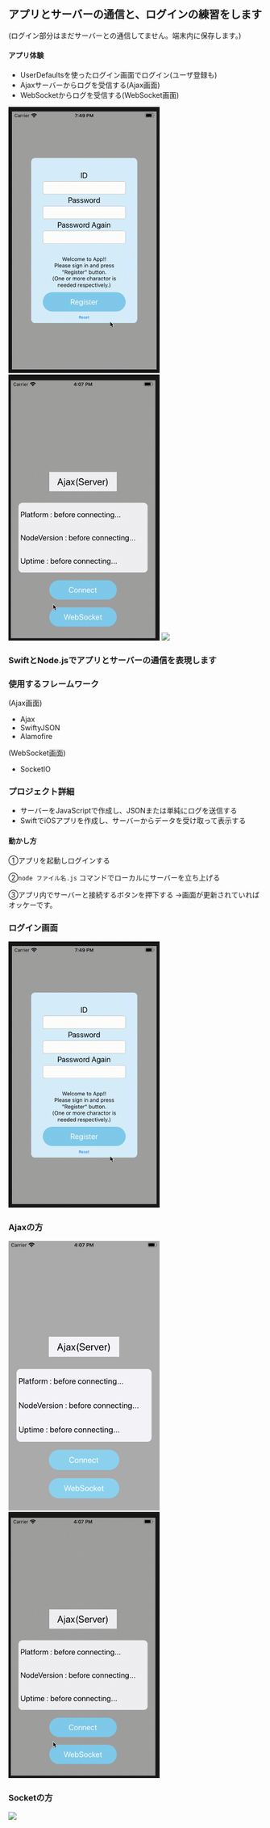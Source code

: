 ## アプリとサーバーの通信と、ログインの練習をします
(ログイン部分はまだサーバーとの通信してません。端末内に保存します。)

#### アプリ体験
 - UserDefaultsを使ったログイン画面でログイン(ユーザ登録も)
 - Ajaxサーバーからログを受信する(Ajax画面)
 - WebSocketからログを受信する(WebSocket画面)

<img src="assets/registerLogin.gif" width="300px"> <img src="assets/ajaxMovie.gif" width="300px"> <img src="assets/websocketStart.gif" width="300px">

### SwiftとNode.jsでアプリとサーバーの通信を表現します

### 使用するフレームワーク
(Ajax画面)
 - Ajax
 - SwiftyJSON
 - Alamofire

(WebSocket画面)
 - SocketIO

### プロジェクト詳細
 - サーバーをJavaScriptで作成し、JSONまたは単純にログを送信する
 - SwiftでiOSアプリを作成し、サーバーからデータを受け取って表示する

#### 動かし方
①アプリを起動しログインする

②```node ファイル名.js``` コマンドでローカルにサーバーを立ち上げる

③アプリ内でサーバーと接続するボタンを押下する
→画面が更新されていればオッケーです。

### ログイン画面
<img src="assets/registerLogin.gif" width="300px">

### Ajaxの方
<img src="assets/ajaxOpenning.png" width="300px"> <img src="assets/ajaxMovie.gif" width="300px">

### Socketの方
<img src="assets/websocketStart.gif" width="300px">
